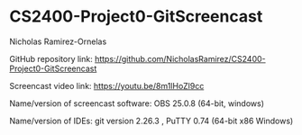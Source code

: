 # CS2400-Project0-GitScreencast

Nicholas Ramirez-Ornelas

GitHub repository link: https://github.com/NicholasRamirez/CS2400-Project0-GitScreencast

Screencast video link: https://youtu.be/8m1lHoZl9cc

Name/version of screencast software: OBS 25.0.8 (64-bit, windows)

Name/version of IDEs: git version 2.26.3 , PuTTY 0.74 (64-bit x86 Windows)
